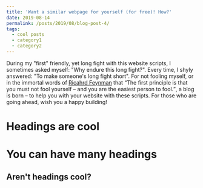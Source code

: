 ```yaml
---
title: 'Want a similar webpage for yourself (for free)! How?'
date: 2019-08-14
permalink: /posts/2019/08/blog-post-4/
tags:
  - cool posts
  - category1
  - category2
---
```


During my "first" friendly, yet long fight with this website scripts, I sometimes asked myself: "Why endure this long fight?". Every time, I shyly answered: "To make someone's long fight short". For not fooling myself, or in the immortal words of [Ricahrd Feynman](https://en.wikipedia.org/wiki/Richard_Feynman) that <q>The first principle is that you must not fool yourself – and you are the easiest person to fool.</q>, a blog is born – to help you with your website with these scripts. For those who are going ahead, wish you a happy building!

Headings are cool
======

You can have many headings
======

Aren't headings cool?
------
